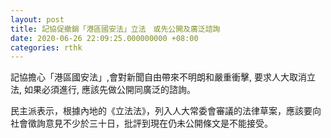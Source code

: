 ```yaml
---
layout: post
title: 記協促撤銷「港區國安法」立法　或先公開及廣泛諮詢
date: 2020-06-26 22:09:25.000000000 +08:00
categories: rthk
---
```


記協擔心「港區國安法」,會對新聞自由帶來不明朗和嚴重衝擊, 要求人大取消立法, 如果必須進行, 應該先做公開同廣泛的諮詢。

民主派表示，根據內地的《立法法》，列入人大常委會審議的法律草案，應該要向社會徵詢意見不少於三十日，批評到現在仍未公開條文是不能接受。
